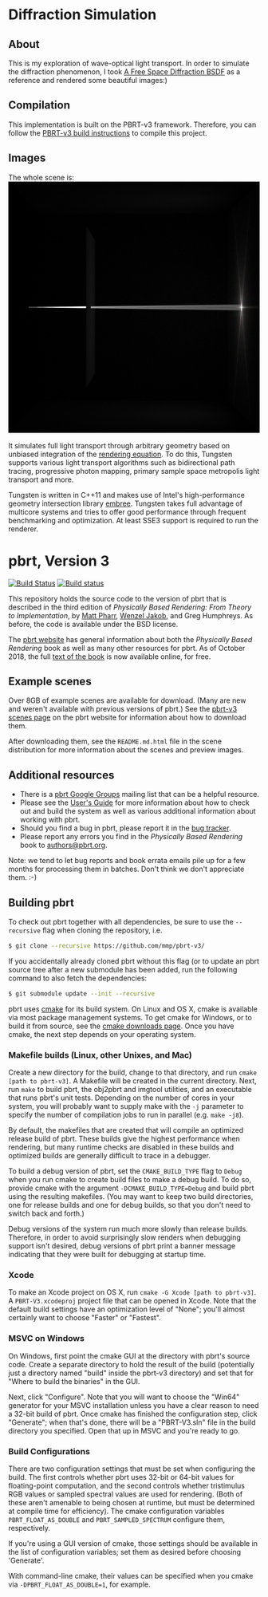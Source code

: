 # Diffraction Simulation #

## About ##

This is my exploration of wave-optical light transport. In order to simulate the diffraction phenomenon, I took [A Free Space Diffraction BSDF](https://github.com/ssteinberg/fsdBSDFpaper) as a reference and rendered some beautiful images:)

## Compilation ##

This implementation is built on the PBRT-v3 framework. Therefore, you can follow the [PBRT-v3 build instructions](https://github.com/mmp/pbrt-v3) to compile this project.

## Images ##
The whole scene is:
![box-scene](gallery/box-tricolor-512spp.png)




It simulates full light transport through arbitrary geometry based on unbiased integration of the [rendering equation](http://en.wikipedia.org/wiki/Rendering_equation). To do this, Tungsten supports various light transport algorithms such as bidirectional path tracing, progressive photon mapping, primary sample space metropolis light transport and more.

Tungsten is written in C++11 and makes use of Intel's high-performance geometry intersection library [embree](http://embree.github.io/). Tungsten takes full advantage of multicore systems and tries to offer good performance through frequent benchmarking and optimization. At least SSE3 support is required to run the renderer.


pbrt, Version 3
===============

[![Build Status](https://travis-ci.org/mmp/pbrt-v3.svg?branch=master)](https://travis-ci.org/mmp/pbrt-v3)
[![Build status](https://ci.appveyor.com/api/projects/status/mlm9g91ejxlcn67s/branch/master?svg=true)](https://ci.appveyor.com/project/mmp/pbrt-v3/branch/master)

This repository holds the source code to the version of pbrt that is
described in the third edition of *Physically Based Rendering: From
Theory to Implementation*, by [Matt Pharr](http://pharr.org/matt), [Wenzel
Jakob](http://www.mitsuba-renderer.org/~wenzel/), and Greg Humphreys.  As
before, the code is available under the BSD license.

The [pbrt website](http://pbrt.org) has general information about both the
*Physically Based Rendering* book as well as many other resources for pbrt.
As of October 2018, the full [text of the book](http://www.pbr-book.org) is
now available online, for free.

Example scenes
--------------

Over 8GB of example scenes are available for download. (Many are new and
weren't available with previous versions of pbrt.)  See the [pbrt-v3 scenes
page](http://pbrt.org/scenes-v3.html) on the pbrt website for information
about how to download them.

After downloading them, see the `README.md.html` file in the scene
distribution for more information about the scenes and preview images.

Additional resources
--------------------

* There is a [pbrt Google
  Groups](https://groups.google.com/forum/#!forum/pbrt) mailing list that can
  be a helpful resource.
* Please see the [User's Guide](http://pbrt.org/users-guide.html) for more
  information about how to check out and build the system as well as various
  additional information about working with pbrt.
* Should you find a bug in pbrt, please report it in the [bug
  tracker](https://github.com/mmp/pbrt-v3/issues).
* Please report any errors you find in the *Physically Based Rendering*
  book to authors@pbrt.org.

Note: we tend to let bug reports and book errata emails pile up for a few
months for processing them in batches. Don't think we don't appreciate
them. :-)

Building pbrt
-------------

To check out pbrt together with all dependencies, be sure to use the
`--recursive` flag when cloning the repository, i.e.
```bash
$ git clone --recursive https://github.com/mmp/pbrt-v3/
```
If you accidentally already cloned pbrt without this flag (or to update an
pbrt source tree after a new submodule has been added, run the following
command to also fetch the dependencies:
```bash
$ git submodule update --init --recursive
```

pbrt uses [cmake](http://www.cmake.org/) for its build system.  On Linux
and OS X, cmake is available via most package management systems.  To get
cmake for Windows, or to build it from source, see the [cmake downloads
page](http://www.cmake.org/download/).  Once you have cmake, the next step
depends on your operating system.

### Makefile builds (Linux, other Unixes, and Mac) ###

Create a new directory for the build, change to that directory, and run
`cmake [path to pbrt-v3]`. A Makefile will be created in the current
directory.  Next, run `make` to build pbrt, the obj2pbrt and imgtool
utilities, and an executable that runs pbrt's unit tests.  Depending on the
number of cores in your system, you will probably want to supply make with
the `-j` parameter to specify the number of compilation jobs to run in
parallel (e.g. `make -j8`).

By default, the makefiles that are created that will compile an optimized
release build of pbrt. These builds give the highest performance when
rendering, but many runtime checks are disabled in these builds and
optimized builds are generally difficult to trace in a debugger.

To build a debug version of pbrt, set the `CMAKE_BUILD_TYPE` flag to
`Debug` when you run cmake to create build files to make a debug build.  To
do so, provide cmake with the argument `-DCMAKE_BUILD_TYPE=Debug` and build
pbrt using the resulting makefiles. (You may want to keep two build
directories, one for release builds and one for debug builds, so that you
don't need to switch back and forth.)

Debug versions of the system run much more slowly than release
builds. Therefore, in order to avoid surprisingly slow renders when
debugging support isn't desired, debug versions of pbrt print a banner
message indicating that they were built for debugging at startup time.

### Xcode ###

To make an Xcode project on OS X, run `cmake -G Xcode [path to pbrt-v3]`.
A `PBRT-V3.xcodeproj` project file that can be opened in Xcode.  Note that
the default build settings have an optimization level of "None"; you'll
almost certainly want to choose "Faster" or "Fastest".

### MSVC on Windows ###

On Windows, first point the cmake GUI at the directory with pbrt's source
code.  Create a separate directory to hold the result of the build
(potentially just a directory named "build" inside the pbrt-v3 directory)
and set that for "Where to build the binaries" in the GUI.

Next, click "Configure".  Note that you will want to choose the "Win64"
generator for your MSVC installation unless you have a clear reason to need
a 32-bit build of pbrt.  Once cmake has finished the configuration step,
click "Generate"; when that's done, there will be a "PBRT-V3.sln" file in
the build directory you specified. Open that up in MSVC and you're ready to
go.

### Build Configurations ###

There are two configuration settings that must be set when configuring the
build. The first controls whether pbrt uses 32-bit or 64-bit values for
floating-point computation, and the second controls whether tristimulus RGB
values or sampled spectral values are used for rendering.  (Both of these
aren't amenable to being chosen at runtime, but must be determined at
compile time for efficiency).  The cmake configuration variables
`PBRT_FLOAT_AS_DOUBLE` and `PBRT_SAMPLED_SPECTRUM` configure them,
respectively.

If you're using a GUI version of cmake, those settings should be available
in the list of configuration variables; set them as desired before choosing
'Generate'.

With command-line cmake, their values can be specified when you cmake via
`-DPBRT_FLOAT_AS_DOUBLE=1`, for example.
